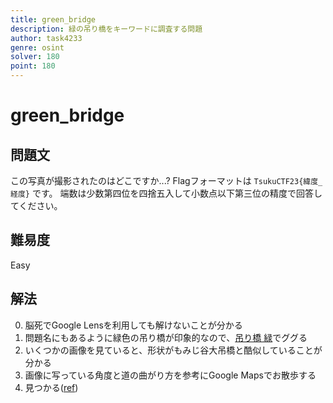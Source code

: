 ```yaml
---
title: green_bridge
description: 緑の吊り橋をキーワードに調査する問題
author: task4233
genre: osint
solver: 180 
point: 180
---
```


# green_bridge
## 問題文
この写真が撮影されたのはどこですか...?
Flagフォーマットは `TsukuCTF23{緯度_経度}` です。
端数は少数第四位を四捨五入して小数点以下第三位の精度で回答してください。

## 難易度
Easy

## 解法
0. 脳死でGoogle Lensを利用しても解けないことが分かる
1. 問題名にもあるように緑色の吊り橋が印象的なので、[吊り橋 緑](https://www.google.com/search?q=%E5%90%8A%E3%82%8A%E6%A9%8B%E3%80%80%E7%B7%91)でググる
2. いくつかの画像を見ていると、形状がもみじ谷大吊橋と酷似していることが分かる
3. 画像に写っている角度と道の曲がり方を参考にGoogle Mapsでお散歩する
4. 見つかる([ref](https://www.google.com/maps/@36.9562706,139.880158,3a,75y,170.29h,83.64t/data=!3m7!1e1!3m5!1sSW_p7N20P8mHLTgyNLweCg!2e0!6shttps:%2F%2Fstreetviewpixels-pa.googleapis.com%2Fv1%2Fthumbnail%3Fpanoid%3DSW_p7N20P8mHLTgyNLweCg%26cb_client%3Dmaps_sv.tactile.gps%26w%3D203%26h%3D100%26yaw%3D33.753967%26pitch%3D0%26thumbfov%3D100!7i16384!8i8192))

